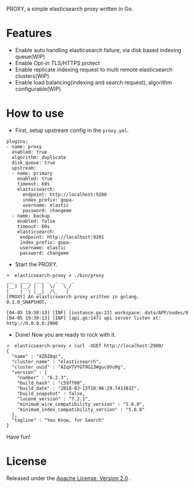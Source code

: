 
PROXY, a simple elasticsearch proxy written in Go.

# Features
- Enable auto handling elasticsearch failure, via disk based indexing queue(WIP)
- Enable Opt-in TLS/HTTPS protect
- Enable replicate indexing request to multi remote elasticsearch clusters(WIP)
- Enable load balancing(indexing and search request), algorithm configurable(WIP)

# How to use

- First, setup upstream config in the `proxy.yml`.

```
plugins:
- name: proxy
  enabled: true
  algorithm: duplicate
  disk_queue: true
  upstream:
  - name: primary
    enabled: true
    timeout: 60s
    elasticsearch:
      endpoint: http://localhost:9200
      index_prefix: gopa-
      username: elastic
      password: changeme
  - name: backup
    enabled: false
    timeout: 60s
    elasticsearch:
     endpoint: http://localhost:9201
     index_prefix: gopa-
     username: elastic
     password: changeme

```
- Start the PROXY.

```
➜  elasticsearch-proxy ✗ ./bin/proxy
___  ____ ____ _  _ _   _
|__] |__/ |  |  \/   \_/
|    |  \ |__| _/\_   |
[PROXY] An elasticsearch proxy written in golang.
0.1.0_SNAPSHOT,

[04-05 19:30:13] [INF] [instance.go:23] workspace: data/APP/nodes/0
[04-05 19:30:13] [INF] [api.go:147] api server listen at: http://0.0.0.0:2900

```

- Done! Now you are ready to rock with it.

```
➜  elasticsearch-proxy ✗ curl -XGET http://localhost:2900/
{
  "name" : "XZDZ8qc",
  "cluster_name" : "elasticsearch",
  "cluster_uuid" : "AIqV7VYGT9G13WgucUVu9g",
  "version" : {
    "number" : "6.2.3",
    "build_hash" : "c59ff00",
    "build_date" : "2018-03-13T10:06:29.741383Z",
    "build_snapshot" : false,
    "lucene_version" : "7.2.1",
    "minimum_wire_compatibility_version" : "5.6.0",
    "minimum_index_compatibility_version" : "5.0.0"
  },
  "tagline" : "You Know, for Search"
}
```

Have fun!


License
=======
Released under the [Apache License, Version 2.0](https://github.com/medcl/elasticsearch-proxy/blob/master/LICENSE) .

